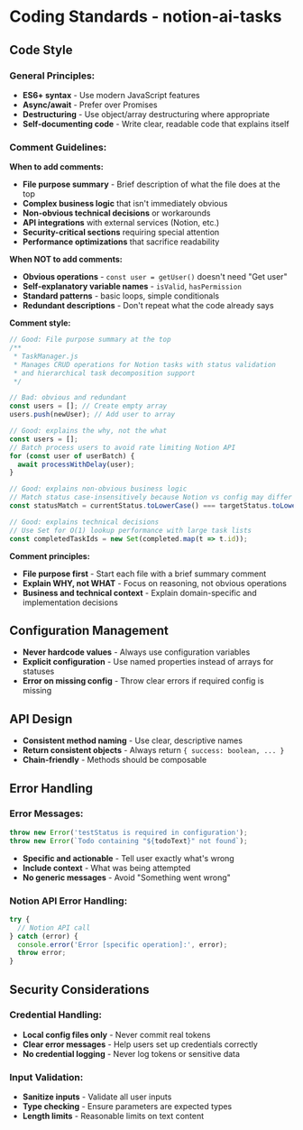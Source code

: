 # Coding Standards - notion-ai-tasks

## Code Style

### **General Principles:**
- **ES6+ syntax** - Use modern JavaScript features
- **Async/await** - Prefer over Promises
- **Destructuring** - Use object/array destructuring where appropriate
- **Self-documenting code** - Write clear, readable code that explains itself

### **Comment Guidelines:**

**When to add comments:**
- **File purpose summary** - Brief description of what the file does at the top
- **Complex business logic** that isn't immediately obvious
- **Non-obvious technical decisions** or workarounds
- **API integrations** with external services (Notion, etc.)
- **Security-critical sections** requiring special attention
- **Performance optimizations** that sacrifice readability

**When NOT to add comments:**
- **Obvious operations** - `const user = getUser()` doesn't need "Get user"
- **Self-explanatory variable names** - `isValid`, `hasPermission`
- **Standard patterns** - basic loops, simple conditionals
- **Redundant descriptions** - Don't repeat what the code already says

**Comment style:**
```javascript
// Good: File purpose summary at the top
/**
 * TaskManager.js
 * Manages CRUD operations for Notion tasks with status validation
 * and hierarchical task decomposition support
 */

// Bad: obvious and redundant
const users = []; // Create empty array
users.push(newUser); // Add user to array

// Good: explains the why, not the what
const users = [];
// Batch process users to avoid rate limiting Notion API
for (const user of userBatch) {
  await processWithDelay(user);
}

// Good: explains non-obvious business logic
// Match status case-insensitively because Notion vs config may differ
const statusMatch = currentStatus.toLowerCase() === targetStatus.toLowerCase();

// Good: explains technical decisions
// Use Set for O(1) lookup performance with large task lists
const completedTaskIds = new Set(completed.map(t => t.id));
```

**Comment principles:**
- **File purpose first** - Start each file with a brief summary comment
- **Explain WHY, not WHAT** - Focus on reasoning, not obvious operations
- **Business and technical context** - Explain domain-specific and implementation decisions

## Configuration Management

- **Never hardcode values** - Always use configuration variables
- **Explicit configuration** - Use named properties instead of arrays for statuses
- **Error on missing config** - Throw clear errors if required config is missing

## API Design

- **Consistent method naming** - Use clear, descriptive names
- **Return consistent objects** - Always return `{ success: boolean, ... }`
- **Chain-friendly** - Methods should be composable

## Error Handling

### **Error Messages:**
```javascript
throw new Error('testStatus is required in configuration');
throw new Error(`Todo containing "${todoText}" not found`);
```
- **Specific and actionable** - Tell user exactly what's wrong
- **Include context** - What was being attempted
- **No generic messages** - Avoid "Something went wrong"

### **Notion API Error Handling:**
```javascript
try {
  // Notion API call
} catch (error) {
  console.error('Error [specific operation]:', error);
  throw error;
}
```

## Security Considerations

### **Credential Handling:**
- **Local config files only** - Never commit real tokens
- **Clear error messages** - Help users set up credentials correctly
- **No credential logging** - Never log tokens or sensitive data

### **Input Validation:**
- **Sanitize inputs** - Validate all user inputs
- **Type checking** - Ensure parameters are expected types
- **Length limits** - Reasonable limits on text content
